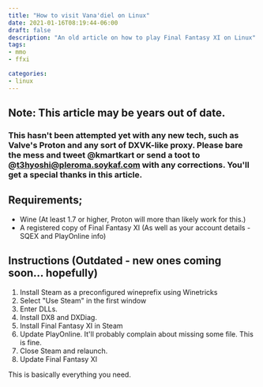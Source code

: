 ```yaml
---
title: "How to visit Vana'diel on Linux"
date: 2021-01-16T08:19:44-06:00
draft: false
description: "An old article on how to play Final Fantasy XI on Linux"
tags:
- mmo
- ffxi

categories:
- linux
---
```


## Note: This article may be years out of date. 

### This hasn't been attempted yet with any new tech, such as Valve's Proton and any sort of DXVK-like proxy. Please bare the mess and tweet @kmartkart or send a toot to @t3hyoshi@pleroma.soykaf.com with any corrections. You'll get a special thanks in this article.

## Requirements;
- Wine (At least 1.7 or higher, Proton will more than likely work for this.)
- A registered copy of Final Fantasy XI (As well as your account details - SQEX and PlayOnline info)

## Instructions (Outdated - new ones coming soon... hopefully)

1. Install Steam as a preconfigured wineprefix using Winetricks
2. Select "Use Steam" in the first window
3. Enter DLLs.
4. Install DX8 and DXDiag.
5. Install Final Fantasy XI in Steam
6. Update PlayOnline. It'll probably complain about missing some file. This is fine.
7. Close Steam and relaunch.
8. Update Final Fantasy XI

This is basically everything you need.
